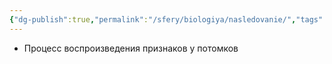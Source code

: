 ```yaml
---
{"dg-publish":true,"permalink":"/sfery/biologiya/nasledovanie/","tags":["Генетика"]}
---
```


- Процесс воспроизведения признаков у потомков
